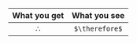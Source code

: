 
| What you get | What you see |
| :----------: | :----------: |
| $\therefore$ | `$\therefore$` |




